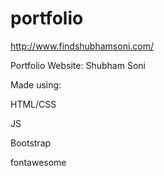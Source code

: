 # portfolio

http://www.findshubhamsoni.com/


Portfolio Website: Shubham Soni


Made using:

HTML/CSS

JS

Bootstrap

fontawesome
